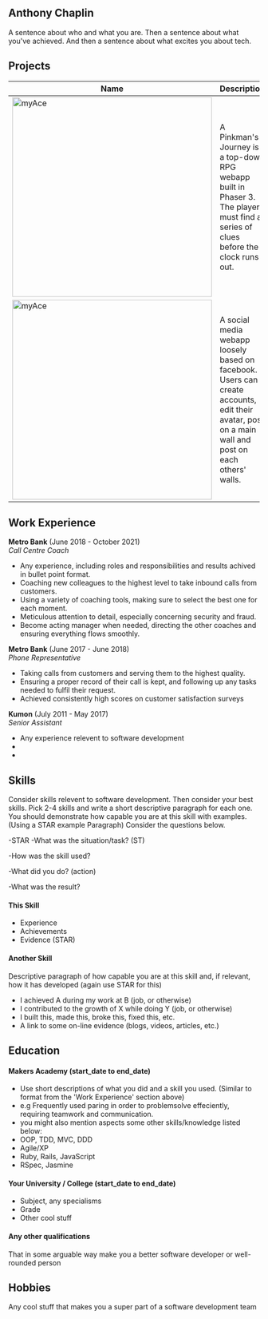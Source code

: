 ## Anthony Chaplin

A sentence about who and what you are. Then a sentence about what you've achieved. And then a sentence about what excites you about tech.

## Projects

| Name                         | Description       | Tech/tools        |Repo/Website|
| ---------------------------- | ----------------- | ----------------- |----|
|<a href="https://github.com/OrganicAC/A-Pinkmans-Journey"><img align="bottom" alt="myAce" width="400px" src="https://github.com/ravensears/A-Pinkmans-Journey/blob/main/src/sprites/logo.png?raw=true" /></a>| A Pinkman's Journey is a top-down RPG webapp built in Phaser 3. The player must find a series of clues before the clock runs out. | Phaser 3, JavaScript, Node.js, Express, Jest, Heroku, Github Actions, Logic Pro X  |https://lonely-hearts-club.herokuapp.com/game
|<a href ="https://github.com/OrganicAC/Team-myAce-acebook-rails-template"><img align="bottom" alt="myAce" width="400px" src="https://myace.herokuapp.com/images/myace_logo_v2.svg" /></a> | A social media webapp loosely based on facebook. Users can create accounts, edit their avatar, post on a main wall and post on each others' walls. | Ruby on Rails, CSS, Bootstrap, Heroku, CI/CD PSQL, HTML, Github Actions, Rspec, Capybara               |https://myace.herokuapp.com

## Work Experience

**Metro Bank** (June 2018 - October 2021)  
_Call Centre Coach_

- Any experience, including roles and responsibilities and results achived in bullet point format.
- Coaching new colleagues to the highest level to take inbound calls from customers.
- Using a variety of coaching tools, making sure to select the best one for each moment.
- Meticulous attention to detail, especially concerning security and fraud.
- Become acting manager when needed, directing the other coaches and ensuring everything flows smoothly.


**Metro Bank** (June 2017 - June 2018)  
_Phone Representative_

- Taking calls from customers and serving them to the highest quality.
- Ensuring a proper record of their call is kept, and following up any tasks needed to fulfil their request.
- Achieved consistently high scores on customer satisfaction surveys


**Kumon** (July 2011 - May 2017)  
_Senior Assistant_

- Any experience relevent to software development
-
-

## Skills

Consider skills relevent to software development. Then consider your best skills. Pick 2-4 skills and write a short descriptive paragraph for each one. You should demonstrate how capable you are at this skill with examples.
(Using a STAR example Paragraph) Consider the questions below.

-STAR
-What was the situation/task? (ST)

-How was the skill used?

-What did you do? (action)

-What was the result?


#### This Skill

- Experience
- Achievements
- Evidence (STAR)

#### Another Skill

Descriptive paragraph of how capable you are at this skill and, if relevant, how it has developed (again use STAR for this)

- I achieved A during my work at B (job, or otherwise)
- I contributed to the growth of X while doing Y (job, or otherwise)
- I built this, made this, broke this, fixed this, etc.
- A link to some on-line evidence (blogs, videos, articles, etc.)

## Education

#### Makers Academy (start_date to end_date)
- Use short descriptions of what you did and a skill you used. (Similar to format from the 'Work Experience' section above)
- e.g Frequently used paring in order to problemsolve effeciently, requiring teamwork and communication.
- you might also mention aspects some other skills/knowledge listed below: 
- OOP, TDD, MVC, DDD
- Agile/XP
- Ruby, Rails, JavaScript
- RSpec, Jasmine

#### Your University / College (start_date to end_date)

- Subject, any specialisms
- Grade
- Other cool stuff

#### Any other qualifications

That in some arguable way make you a better software developer or well-rounded person

## Hobbies

Any cool stuff that makes you a super part of a software development team
